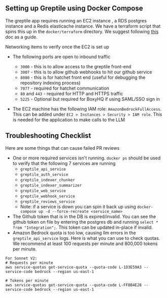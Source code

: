 ## Setting up Greptile using Docker Compose

The greptile app requires running an EC2 instance , a RDS postgres instance and a Redis elasticache instance. We have a terraform script that spins this up in the `docker/terraform` directory. We suggest following [this](https://github.com/greptileai/akupara/blob/main/docker/terraform/README-TF.md) doc as a guide. 

Networking items to verify once the EC2 is set up

- The following ports are open to inbound traffic
    - `3000` - this is to allow access to the greptile front-end
    - `3007` - this is to allow github webhooks to hit our github service
    - `8080` - this is for hatchet front end (useful for debugging the repository indexing process)
    - `7077` - required for hatchet communication
    - `80` and `443` - required for HTTP and HTTPS traffic
    - `5225` - Optional but required for BoxyHQ if using SAML/SSO sign in
 
- The EC2 machine has the following IAM role: `AmazonBedrockFullAccess`. This can be added under `EC2 > Instances > Security > IAM role`. This is needed for the application to make calls to the LLM

## Troubleshooting Checklist
Here are some things that can cause failed PR reviews
- One or more required services isn't running. `docker ps` should be used to verify that the following 7 services are running
   - `greptile_api_service`
   - `greptile_auth_service`
   - `greptile_indexer_chunker`
   - `greptile_indexer_summarizer`
   - `greptile_web_service`
   - `greptile_webhook_service`
   - `greptile_reviews_service`
   - Note: if a service is down you can spin it back up using `docker-compose up -d --force-recreate <service_name>`
- The Github token that is in the DB is expired/invalid. You can see the github token on file by entering the postgres db and running `select * from "Integration";`. This token can be updated in-place if invalid.
- Amazon Bedrock quota is too low, causing llm errors in the `greptile_api_service` logs. Here is what you can use to check quotas. We recommend at least 100 requests per minute and 800,000 tokens per minute.

```
For Sonnet V2:
# Requests per minute
aws service-quotas get-service-quota --quota-code L-1D3E59A3 --service-code bedrock --region us-east-1

# Tokens per minute
aws service-quotas get-service-quota --quota-code L-FF8B4E28 --service-code bedrock --region us-east-1
```
